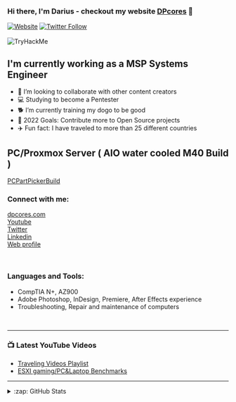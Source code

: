 ### Hi there, I'm Darius - checkout my website [DPcores][website] 🤘

[![Website](https://img.shields.io/website?label=DPCORES.com&style=for-the-badge&url=https%3A%2F%2Fdpcores.com)](https://dpcores.com)
[![Twitter Follow](https://img.shields.io/twitter/follow/NimdaNode?color=1DA1F2&logo=twitter&style=for-the-badge)](https://twitter.com/intent/follow?original_referer=https%3A%2F%2Fgithub.com%2FNimdaNode&screen_name=NimdaNode)<br>
<br>
<img src="https://tryhackme-badges.s3.amazonaws.com/Dboi.png" alt="TryHackMe">
<br>
## I'm currently working as a MSP Systems Engineer
- 👯 I’m looking to collaborate with other content creators
- 💻 Studying to become a Pentester
- 🐕 I’m currently training my dogo to be good
- 🥅 2022 Goals: Contribute more to Open Source projects
- ✈️ Fun fact: I have traveled to more than 25 different countries

## PC/Proxmox Server ( AIO water cooled M40 Build )
[PCPartPickerBuild](https://nl.pcpartpicker.com/b/MJCLrH)

### Connect with me:

[dpcores.com][website]</br>
[Youtube][youtube]</br>
[Twitter][twitter]</br>
[Linkedin][linkedin]</br>
[Web profile][profile]</br>


<br />

### Languages and Tools:


- CompTIA N+, AZ900<br />
- Adobe Photoshop, InDesign, Premiere, After Effects experience<br />
- Troubleshooting, Repair and maintenance of computers<br />

<br />

---

### 📺 Latest YouTube Videos

<!-- YOUTUBE:START -->
- [Traveling Videos Playlist](https://www.youtube.com/playlist?list=PLC5SzhYSJEFdazhKn3PTntCfAXtQjFFjQ)
- [ESXI gaming/PC&Laptop Benchmarks](https://www.youtube.com/watch?v=kA5aets2Fro&list=PLC5SzhYSJEFerCT_Y1nuwICFCD3bp34i5)

<!-- YOUTUBE:END -->


---





<details>
  <summary>:zap: GitHub Stats</summary>

  <img align="left" alt="DPCORES.com's GitHub Stats" src="https://github-readme-stats.DPCORES.com.vercel.app/api?username=DPCORES.com&show_icons=true&hide_border=true" />

</details>

[website]: https://dpcores.com
[twitter]: https://twitter.com/NimdaNode
[youtube]: https://www.youtube.com/channel/UCMgLMPB2i1OZ0ovZLNUEeJw
[linkedin]: https://www.linkedin.com/in/darius-persaud-43b24011a/
[profile]: https://webprofile.d39ose37ksgy0r.amplifyapp.com/

